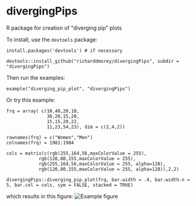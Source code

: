 # divergingPips
R package for creation of "diverging pip" plots


To install, use the `devtools` package:
    
    install.packages('devtools') # if necessary
     
    devtools::install_github("richarddmorey/divergingPips", subdir = "divergingPips")

Then run the examples:
    
    example("diverging_pip_plot", "divergingPips")

Or try this example:

    frq = array( c(10,40,20,10,
                   30,20,15,20,
                   15,15,20,22,
                   11,23,54,23), dim = c(2,4,2))
    
    rownames(frq) = c("Women","Men")
    colnames(frq) = 1981:1984
                       
    cols = matrix(c(rgb(255,164,56,maxColorValue = 255),
                rgb(120,80,155,maxColorValue = 255),
                rgb(255,164,56,maxColorValue = 255, alpha=128),
                rgb(120,80,155,maxColorValue = 255, alpha=128)),2,2)
    
    divergingPips::diverging_pip_plot(frq, bar.width = .4, bar.width.n = 5, bar.col = cols, sym = FALSE, stacked = TRUE)  

which results in this figure:
![Example figure](http://richarddmorey.org/images/div_pips.png)
